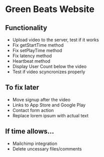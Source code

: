 # Green Beats Website

## Functionality
* Upload video to the server, test if it works
* Fix getStartTime method
* Fix setPlayTime method
* Fix latency method
* Heartbeat method
* Display User Count below the video
* Test if video scyncronizes properly



## To fix later
* Move signup after the video
* Links to App Store and Google Play
* Contact form action
* Replace lorem ipsum with actual text

## If time allows...
* Mailchimp integration
* Delete uncessary files/comments
